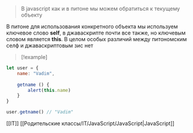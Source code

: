 > В javascript как и в питоне мы можем обратиться к текущему объекту

В питоне для использования конкретного объекта мы используем ключевое слово **self**, в джаваскрипте почти все также, но ключевым словом является **this**. В целом особых различий между питономским селф и джаваскриптовым зис нет

>[!example]
```javascript
let user = {
	name: "Vadim",
	
	getname () {
		alert(this.name)
	}
}

user.getname() // "Vadim"

```

[[IT]] [[Родительские классы/IT/JavaScript/JavaScript|JavaScript]]


